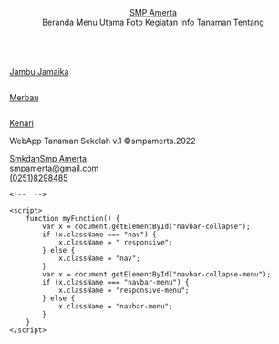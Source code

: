 <!DOCTYPE html>
<html lang="en">

<head>
    <meta charset="UTF-8">
    <meta http-equiv="X-UA-Compatible" content="IE=edge">
    <meta name="viewport" content="width=device-width, initial-scale=1.0">
    <link rel="stylesheet" href="style2.css">
    <title>SMP Amerta</title>
</head>

<body>
    <div class="page">
        <header>
            <nav class="nav-page">
                <div class="navbar-menu" id="navbar-collapse-menu">
                    <div class="brand">
                        <a href="menu_utama.md">SMP Amerta</a>
                    </div>
                    <div class="nav-toggle">
                        <a href="javascript:void(0);" class="icon" onclick="myFunction()">
                            <img src="icon/menu-right-wh.svg" alt=""></a>
                    </div>
                </div>
                <div class="nav" id="navbar-collapse">
                    <a href="index.md" class="navbar-list">Beranda</a>
                    <a href="menu_utama.md" class="navbar-list">Menu Utama</a>
                    <a href="daftar_foto.md" class="navbar-list">Foto Kegiatan</a>
                    <a href="daftar_tanaman.md" class="navbar-list">Info Tanaman</a>
                    <a href="tentang.md" class="navbar-list">Tentang</a>
                </div>
            </nav>
        </header>
        <div class="main-page">
            <div class="daftar-tanaman">
                <div class="tanaman-list">
                    <a href="page-tanaman/jambu_jamaika.md" class="tanaman-item">
                        <img src="img/adiwiyati/jambu jamaika.jpg" alt="">
                        <p>Jambu Jamaika</p>
                    </a>
                    <a href="page-tanaman/merbau.md" class="tanaman-item">
                        <img src="img/adiwiyati/merbau.jpg" alt="">
                        <p>Merbau</p>
                    </a>
                    <a href="page-tanaman/kenari.md" class="tanaman-item">
                        <img src="img/adiwiyati/kenari.jpg" alt="">
                        <p>Kenari</p>
                    </a>
                </div>
            </div>
        </div>
        <footer>
            <p class="center">WebApp Tanaman Sekolah v.1 &copy;smpamerta.2022</p>
            <div class="medsos-list">
                <div class="medsos">
                    <div class="medsos-item">
                        <img src="icon/facebook.png" alt="">
                    </div>
                    <div class="medsos-item">
                        <a href="">SmkdanSmp Amerta</a>
                    </div>
                </div>
                <div class="medsos">
                    <div class="medsos-item">
                        <img src="icon/gmail.png" alt="">
                    </div>
                    <div class="medsos-item">
                        <a href="">smpamerta@gmail.com</a>
                    </div>
                </div>
                <div class="medsos">
                    <div class="medsos-item">
                        <img src="icon/telepone.png" alt="">
                    </div>
                    <div class="medsos-item">
                        <a href="">(0251)8298485</a>
                    </div>
                </div>
            </div>
        </footer>
    </div>

    <!--  -->

    <script>
        function myFunction() {
            var x = document.getElementById("navbar-collapse");
            if (x.className === "nav") {
                x.className = " responsive";
            } else {
                x.className = "nav";
            }
            var x = document.getElementById("navbar-collapse-menu");
            if (x.className === "navbar-menu") {
                x.className = "responsive-menu";
            } else {
                x.className = "navbar-menu";
            }
        }
    </script>
</body>

</html>